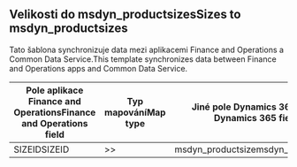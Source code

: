 ## <a name="sizes-to-msdyn_productsizes"></a><span data-ttu-id="c7767-101">Velikosti do msdyn_productsizes</span><span class="sxs-lookup"><span data-stu-id="c7767-101">Sizes to msdyn_productsizes</span></span>

<span data-ttu-id="c7767-102">Tato šablona synchronizuje data mezi aplikacemi Finance and Operations a Common Data Service.</span><span class="sxs-lookup"><span data-stu-id="c7767-102">This template synchronizes data between Finance and Operations apps and Common Data Service.</span></span>

<span data-ttu-id="c7767-103">Pole aplikace Finance and Operations</span><span class="sxs-lookup"><span data-stu-id="c7767-103">Finance and Operations field</span></span> | <span data-ttu-id="c7767-104">Typ mapování</span><span class="sxs-lookup"><span data-stu-id="c7767-104">Map type</span></span> | <span data-ttu-id="c7767-105">Jiné pole Dynamics 365</span><span class="sxs-lookup"><span data-stu-id="c7767-105">Other Dynamics 365 field</span></span> | <span data-ttu-id="c7767-106">Výchozí hodnota</span><span class="sxs-lookup"><span data-stu-id="c7767-106">Default value</span></span>
---|---|---|---
<span data-ttu-id="c7767-107">SIZEID</span><span class="sxs-lookup"><span data-stu-id="c7767-107">SIZEID</span></span> | >> | <span data-ttu-id="c7767-108">msdyn_productsize</span><span class="sxs-lookup"><span data-stu-id="c7767-108">msdyn_productsize</span></span> | 

